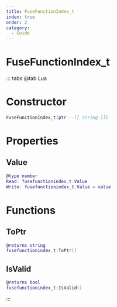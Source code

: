 ```yaml
---
title: FuseFunctionIndex_t
index: true
order: 2
category:
  - Guide
---
```


# FuseFunctionIndex_t

::: tabs
@tab Lua
# Constructor
```lua
FuseFunctionIndex_t(ptr --[[ string ]])
```
# Properties
## Value 
```lua
@type number
Read: fusefunctionindex_t.Value
Write: fusefunctionindex_t.Value = value
```
# Functions
## ToPtr
```lua
@returns string
fusefunctionindex_t:ToPtr()
```
## IsValid
```lua
@returns bool
fusefunctionindex_t:IsValid()
```

:::